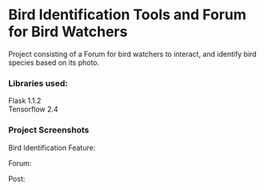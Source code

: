 # Bird Identification Tools and Forum for Bird Watchers

Project consisting of a Forum for bird watchers to interact, and identify bird species based on its photo.

### Libraries used:
Flask 1.1.2 \
Tensorflow 2.4

### Project Screenshots

Bird Identification Feature:


Forum:


Post:




